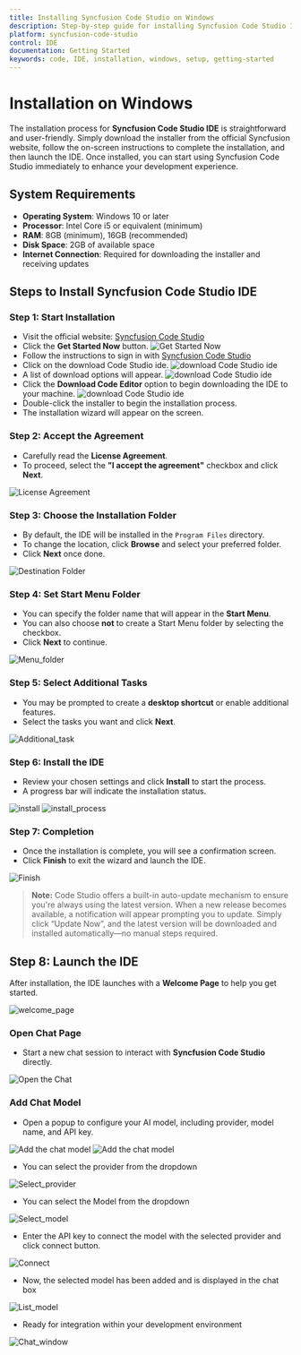 ```yaml
---
title: Installing Syncfusion Code Studio on Windows
description: Step-by-step guide for installing Syncfusion Code Studio IDE on Windows operating system
platform: syncfusion-code-studio
control: IDE
documentation: Getting Started
keywords: code, IDE, installation, windows, setup, getting-started
---
```


# Installation on Windows

The installation process for **Syncfusion Code Studio IDE** is straightforward and user-friendly. Simply download the installer from the official Syncfusion website, follow the on-screen instructions to complete the installation, and then launch the IDE. Once installed, you can start using Syncfusion Code Studio immediately to enhance your development experience.


## System Requirements

- **Operating System**: Windows 10 or later
- **Processor**: Intel Core i5 or equivalent (minimum)
- **RAM**: 8GB (minimum), 16GB (recommended)
- **Disk Space**: 2GB of available space
- **Internet Connection**: Required for downloading the installer and receiving updates

##  Steps to Install Syncfusion Code Studio IDE

### Step 1: Start Installation

- Visit the official website: [Syncfusion Code Studio](https://www.syncfusion.com/code-studio)
- Click the **Get Started Now** button.
  <img src="./getting-started-image/windowsgetstarted.png" alt="Get Started Now"  />
- Follow the instructions to sign in with [Syncfusion Code Studio](/code-studio/enterprise-server/getting-started)
- Click on the download Code Studio ide.
  <img src="./getting-started-image/downloadcodestudio.png" alt="download Code Studio ide"  />
- A list of download options will appear.
  <img src="./getting-started-image/downloadoptions.png" alt="download Code Studio ide"  />
- Click the **Download Code Editor** option to begin downloading the IDE to your machine.
  <img src="./getting-started-image/downloadicon.png" alt="download Code Studio ide"  />
- Double-click the installer to begin the installation process.
- The installation wizard will appear on the screen.


###  Step 2: Accept the Agreement

- Carefully read the **License Agreement**.
- To proceed, select the **"I accept the agreement"** checkbox and click **Next**.

<img src="./getting-started-image/windows1.png" alt="License Agreement"  />

###  Step 3: Choose the Installation Folder

- By default, the IDE will be installed in the `Program Files` directory.
- To change the location, click **Browse** and select your preferred folder.
- Click **Next** once done.

<img src="./getting-started-image/windowsloc.png" alt="Destination Folder"  />

### Step 4: Set Start Menu Folder

- You can specify the folder name that will appear in the **Start Menu**.
- You can also choose **not** to create a Start Menu folder by selecting the checkbox.
- Click **Next** to continue.

<img src="./getting-started-image/windowsmenu.png" alt="Menu_folder"  />

### Step 5: Select Additional Tasks

- You may be prompted to create a **desktop shortcut** or enable additional features.
- Select the tasks you want and click **Next**.

<img src="./getting-started-image/windows2.png" alt="Additional_task"  />

### Step 6: Install the IDE

- Review your chosen settings and click **Install** to start the process.
- A progress bar will indicate the installation status.

<img src="./getting-started-image/windows3.png" alt="install"  />

<img src="./getting-started-image/windows4.png" alt="install_process"  />

###  Step 7: Completion

- Once the installation is complete, you will see a confirmation screen.
- Click **Finish** to exit the wizard and launch the IDE.

<img src="./getting-started-image/windows5.png" alt="Finish"  />

> **Note:** Code Studio offers a built-in auto-update mechanism to ensure you're always using the latest version. When a new release becomes available, a notification will appear prompting you to update. Simply click “Update Now”, and the latest version will be downloaded and installed automatically—no manual steps required.

##  Step 8: Launch the IDE

After installation, the IDE launches with a **Welcome Page** to help you get started.

<img src="./getting-started-image/winopenchat.png" alt="welcome_page"  />

###  Open Chat Page

- Start a new chat session to interact with **Syncfusion Code Studio** directly.

<img src="./getting-started-image/openchatpage.png" alt="Open the Chat"  />

### Add Chat Model

- Open a popup to configure your AI model, including provider, model name, and API key. 

<img src="./getting-started-image/addchatmodelopen0.png" alt="Add the chat model"  />

<img src="./getting-started-image/addchatmodelopen.png" alt="Add the chat model"  />

- You can select the provider from the dropdown

<img src="./getting-started-image/AddopenAi.png" alt="Select_provider"  />

- You can select the Model from the dropdown

<img src="./getting-started-image/Addgptmodel.png" alt="Select_model"  />

- Enter the API key to connect the model with the selected provider and click connect button.

<img src="./getting-started-image/AddAPIkey.png" alt="Connect"  />

- Now, the selected model has been added and is displayed in the chat box

<img src="./getting-started-image/selectmodel.png" alt="List_model"  />

- Ready for integration within your development environment

<img src="./getting-started-image/modelresponse.png" alt="Chat_window"  />



